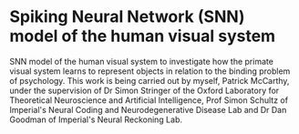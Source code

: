 # Spiking Neural Network (SNN) model of the human visual system

SNN model of the human visual system to investigate how the primate visual system learns to represent objects in relation to the binding problem of psychology. This work is being carried out by myself, Patrick McCarthy, under the supervision of Dr Simon Stringer of the Oxford Laboratory for Theoretical Neuroscience and Artificial Intelligence, Prof Simon Schultz of Imperial's Neural Coding and Neurodegenerative Disease Lab and Dr Dan Goodman of Imperial's Neural Reckoning Lab.
